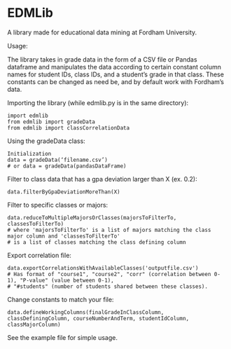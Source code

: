 # EDMLib
A library made for educational data mining at Fordham University.

Usage:

The library takes in grade data in the form of a CSV file or Pandas dataframe and manipulates the data according to certain constant column names for student IDs, class IDs, and a student’s grade in that class. These constants can be changed as need be, and by default work with Fordham’s data.

Importing the library (while edmlib.py is in the same directory):
```
import edmlib
from edmlib import gradeData
from edmlib import classCorrelationData
```
Using the gradeData class:
```
Initialization
data = gradeData(‘filename.csv’)
# or data = gradeData(pandasDataFrame)
```
Filter to class data that has a gpa deviation larger than X (ex. 0.2):
```
data.filterByGpaDeviationMoreThan(X)
```
Filter to specific classes or majors:
```
data.reduceToMultipleMajorsOrClasses(majorsToFilterTo, classesToFilterTo)
# where 'majorsToFilterTo' is a list of majors matching the class major column and 'classesToFilterTo' 
# is a list of classes matching the class defining column
```

Export correlation file:
```
data.exportCorrelationsWithAvailableClasses('outputfile.csv')
# Has format of "course1", "course2", "corr" (correlation between 0-1), "P-value" (value between 0-1), 
# "#students" (number of students shared between these classes). 
```

Change constants to match your file:
```
data.defineWorkingColumns(finalGradeInClassColumn, classDefiningColumn, courseNumberAndTerm, studentIdColumn, classMajorColumn)
```

See the example file for simple usage.
